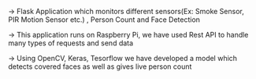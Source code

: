 -> Flask Application which monitors different sensors(Ex: Smoke Sensor, PIR
Motion Sensor etc.) , Person Count and Face Detection

-> This application runs on Raspberry Pi, we have used Rest API to handle many types of
requests and send data

-> Using OpenCV, Keras, Tesorflow we have developed a model which detects covered
faces as well as gives live person count
